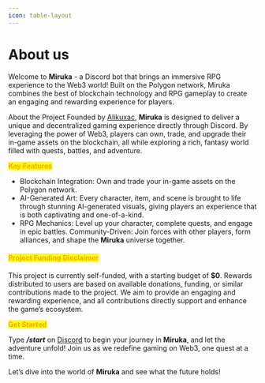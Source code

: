 ```yaml
---
icon: table-layout
---
```


# About us

Welcome to **Miruka** - a Discord bot that brings an immersive RPG experience to the Web3 world! Built on the Polygon network, Miruka combines the best of blockchain technology and RPG gameplay to create an engaging and rewarding experience for players.

About the Project Founded by [Alikuxac](mailto:admin@alikuxac.xyz), **Miruka** is designed to deliver a unique and decentralized gaming experience directly through Discord. By leveraging the power of Web3, players can own, trade, and upgrade their in-game assets on the blockchain, all while exploring a rich, fantasy world filled with quests, battles, and adventure.

<mark style="color:orange;">**Key Features**</mark>

* Blockchain Integration: Own and trade your in-game assets on the Polygon network.
* AI-Generated Art: Every character, item, and scene is brought to life through stunning AI-generated visuals, giving players an experience that is both captivating and one-of-a-kind.
* RPG Mechanics: Level up your character, complete quests, and engage in epic battles. Community-Driven: Join forces with other players, form alliances, and shape the **Miruka** universe together.

#### <mark style="color:orange;">Project Funding Disclaimer</mark>

This project is currently self-funded, with a starting budget of **$0**. Rewards distributed to users are based on available donations, funding, or similar contributions made to the project. We aim to provide an engaging and rewarding experience, and all contributions directly support and enhance the game’s ecosystem.

<mark style="color:orange;">**Get Started**</mark>

Type _**/start**_ on [Discord](https://discord.gg/8yfv46W) to begin your journey in **Miruka**, and let the adventure unfold! Join us as we redefine gaming on Web3, one quest at a time.

Let’s dive into the world of **Miruka** and see what the future holds!
